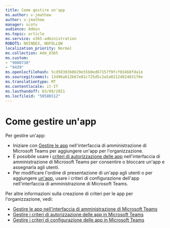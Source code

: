 ```yaml
---
title: Come gestire un'app
ms.author: v-jmathew
author: v-jmathew
manager: scotv
audience: Admin
ms.topic: article
ms.service: o365-administration
ROBOTS: NOINDEX, NOFOLLOW
localization_priority: Normal
ms.collection: Adm_O365
ms.custom:
- "9000730"
- "9439"
ms.openlocfilehash: 5cd58303b0629e55b0ed67157f9fcf01668fda1e
ms.sourcegitcommit: 13d96a612b67e01c725d5c2a5a0212d824031f6e
ms.translationtype: MT
ms.contentlocale: it-IT
ms.lasthandoff: 03/09/2021
ms.locfileid: "50586512"
---
```

# <a name="how-to-manage-an-app"></a>Come gestire un'app

Per gestire un'app:

- Iniziare con [Gestire le app](https://admin.teams.microsoft.com/policies/manage-apps) nell'interfaccia di amministrazione di Microsoft Teams per aggiungere un'app per l'organizzazione.
- È possibile usare i [criteri di autorizzazione delle app](https://admin.teams.microsoft.com/policies/app-permission) nell'interfaccia di amministrazione di Microsoft Teams per consentire o bloccare un'app e assegnarla agli utenti.
- Per modificare l'ordine di presentazione di un'app agli utenti o per aggiungere [un'app,](https://admin.teams.microsoft.com/policies/app-setup) usare i criteri di configurazione dell'app nell'interfaccia di amministrazione di Microsoft Teams.

Per altre informazioni sulla creazione di criteri per le app per l'organizzazione, vedi:

- [Gestire le app nell'interfaccia di amministrazione di Microsoft Teams](https://docs.microsoft.com/MicrosoftTeams/manage-apps)
- [Gestire i criteri di autorizzazione delle app in Microsoft Teams](https://docs.microsoft.com/microsoftteams/teams-app-permission-policies)
- [Gestire i criteri di configurazione delle app in Microsoft Teams](https://docs.microsoft.com/microsoftteams/teams-app-setup-policies)
